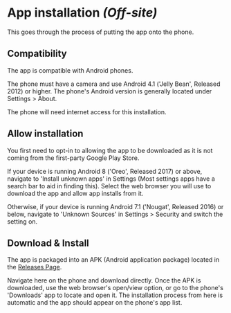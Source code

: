 # App installation *(Off-site)*

This goes through the process of putting the app onto the phone.

## Compatibility

The app is compatible with Android phones.

The phone must have a camera and use Android 4.1 ('Jelly Bean', Released 2012) or higher.
The phone's Android version is generally located under Settings > About.

The phone will need internet access for this installation.

## Allow installation

You first need to opt-in to allowing the app to be downloaded as it is not coming from the
first-party Google Play Store.

If your device is running Android 8 ('Oreo', Released 2017) or above, navigate to 
'Install unknown apps' in Settings (Most settings apps have a search bar to aid in finding this).
Select the web browser you will use to download the app and allow app installs from it.

Otherwise, if your device is running Android 7.1 ('Nougat', Released 2016) or below, navigate to
'Unknown Sources' in Settings > Security and switch the setting on.

## Download & Install

The app is packaged into an APK (Android application package) located in the [Releases Page](../../../../releases).

Navigate here on the phone and download directly. Once the APK is downloaded, use the web browser's 
open/view option, or go to the phone's 'Downloads' app to locate and open it. The installation
process from here is automatic and the app should appear on the phone's app list.
